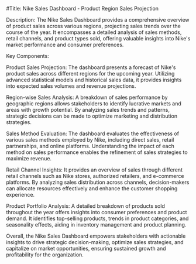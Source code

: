 #Title: Nike Sales Dashboard - Product Region Sales Projection

Description:
The Nike Sales Dashboard provides a comprehensive overview of product sales across various regions, projecting sales trends over the course of the year. It encompasses a detailed analysis of sales methods, retail channels, and product types sold, offering valuable insights into Nike's market performance and consumer preferences.

Key Components:

Product Sales Projection: The dashboard presents a forecast of Nike's product sales across different regions for the upcoming year. Utilizing advanced statistical models and historical sales data, it provides insights into expected sales volumes and revenue projections.

Region-wise Sales Analysis: A breakdown of sales performance by geographic regions allows stakeholders to identify lucrative markets and areas with growth potential. By analyzing sales trends and patterns, strategic decisions can be made to optimize marketing and distribution strategies.

Sales Method Evaluation: The dashboard evaluates the effectiveness of various sales methods employed by Nike, including direct sales, retail partnerships, and online platforms. Understanding the impact of each method on sales performance enables the refinement of sales strategies to maximize revenue.

Retail Channel Insights: It provides an overview of sales through different retail channels such as Nike stores, authorized retailers, and e-commerce platforms. By analyzing sales distribution across channels, decision-makers can allocate resources effectively and enhance the customer shopping experience.

Product Portfolio Analysis: A detailed breakdown of products sold throughout the year offers insights into consumer preferences and product demand. It identifies top-selling products, trends in product categories, and seasonality effects, aiding in inventory management and product planning.

Overall, the Nike Sales Dashboard empowers stakeholders with actionable insights to drive strategic decision-making, optimize sales strategies, and capitalize on market opportunities, ensuring sustained growth and profitability for the organization.
